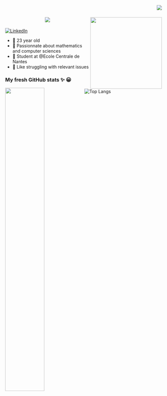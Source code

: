 <img align="right" src="https://visitor-badge.laobi.icu/badge?page_id=KhaledELG">
<h1 align="center">
  <a href="https://git.io/typing-svg">
    <img src="https://readme-typing-svg.herokuapp.com/?lines=Hello,+There!+👋;This+is+KhaledELG...;Nice+to+meet+you!&center=true&size=30">
    <img align='right' src="https://media.giphy.com/media/836HiJc7pgzy8iNXCn/giphy.gif" width="230" />
  </a>
</h1>

[![LinkedIn](https://img.shields.io/badge/LinkedIn-blue?style=flat&logo=linkedin&labelColor=blue)](https://www.linkedin.com/in/khaled-el-ghammarti/)

- :hatching_chick: 23 year old 
- :blue_book: Passionnate about mathematics and computer sciences
- :school: Student at @Ecole Centrale de Nantes
- :hammer: Like struggling with relevant issues
### My fresh GitHub stats :sparkles: :grinning:

[<img align="left" width="50%" src="https://github-readme-stats.vercel.app/api?username=KhaledELG&count_private=true&show_icons=true&theme=radical" />](https://github-readme-stats.vercel.app/api?username=KhaledELG&count_private=true&show_icons=true&theme=radical)
![Top Langs](https://github-readme-stats.vercel.app/api/top-langs/?username=KhaledELG&hide=TeX&layout=compact&theme=radical)
